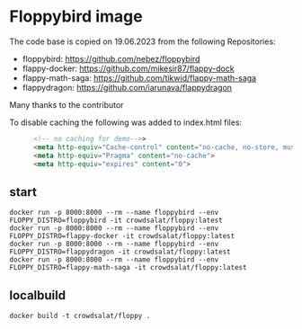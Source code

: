 # Floppybird image

The code base is copied on 19.06.2023 from the following Repositories:

- floppybird: <https://github.com/nebez/floppybird>
- flappy-docker: <https://github.com/mikesir87/flappy-dock>
- flappy-math-saga: <https://github.com/tikwid/flappy-math-saga>
- flappydragon: <https://github.com/iarunava/flappydragon>

Many thanks to the contributor

To disable caching the following was added to index.html files:

```html
      <!-- no caching for demo-->>
      <meta http-equiv="Cache-control" content="no-cache, no-store, must-revalidate">
      <meta http-equiv="Pragma" content="no-cache">
      <meta http-equiv="expires" content="0">
```

## start

```shell
docker run -p 8000:8000 --rm --name floppybird --env FLOPPY_DISTRO=floppybird -it crowdsalat/floppy:latest
docker run -p 8000:8000 --rm --name floppybird --env FLOPPY_DISTRO=flappy-docker -it crowdsalat/floppy:latest
docker run -p 8000:8000 --rm --name floppybird --env FLOPPY_DISTRO=flappydragon -it crowdsalat/floppy:latest
docker run -p 8000:8000 --rm --name floppybird --env FLOPPY_DISTRO=flappy-math-saga -it crowdsalat/floppy:latest
```

## localbuild

```shell
docker build -t crowdsalat/floppy .
```

